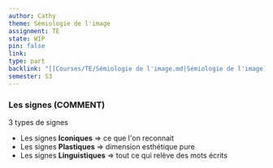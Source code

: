 ```yaml
---
author: Cathy
theme: Sémiologie de l'image
assignment: TE
state: WIP
pin: false
link: 
type: part
backlink: "[[Courses/TE/Sémiologie de l'image.md|Sémiologie de l'image]]"
semester: S3
---
```

### Les signes (COMMENT)
3 types de signes
+ Les signes **Iconiques** => ce que l'on reconnait
+ Les signes **Plastiques** => dimension esthétique pure
+ Les signes **Linguistiques** => tout ce qui relève des mots écrits